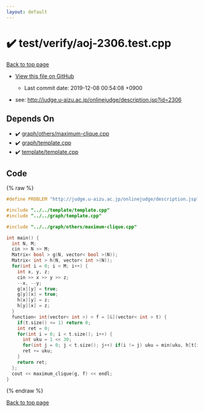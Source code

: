 ```yaml
---
layout: default
---
```


<!-- mathjax config similar to math.stackexchange -->
<script type="text/javascript" async
  src="https://cdnjs.cloudflare.com/ajax/libs/mathjax/2.7.5/MathJax.js?config=TeX-MML-AM_CHTML">
</script>
<script type="text/x-mathjax-config">
  MathJax.Hub.Config({
    TeX: { equationNumbers: { autoNumber: "AMS" }},
    tex2jax: {
      inlineMath: [ ['$','$'] ],
      processEscapes: true
    },
    "HTML-CSS": { matchFontHeight: false },
    displayAlign: "left",
    displayIndent: "2em"
  });
</script>

<script type="text/javascript" src="https://cdnjs.cloudflare.com/ajax/libs/jquery/3.4.1/jquery.min.js"></script>
<script src="https://cdn.jsdelivr.net/npm/jquery-balloon-js@1.1.2/jquery.balloon.min.js" integrity="sha256-ZEYs9VrgAeNuPvs15E39OsyOJaIkXEEt10fzxJ20+2I=" crossorigin="anonymous"></script>
<script type="text/javascript" src="../../../assets/js/copy-button.js"></script>
<link rel="stylesheet" href="../../../assets/css/copy-button.css" />


# :heavy_check_mark: test/verify/aoj-2306.test.cpp
<a href="../../../index.html">Back to top page</a>

* <a href="{{ site.github.repository_url }}/blob/master/test/verify/aoj-2306.test.cpp">View this file on GitHub</a>
    - Last commit date: 2019-12-08 00:54:08 +0900


* see: <a href="http://judge.u-aizu.ac.jp/onlinejudge/description.jsp?id=2306">http://judge.u-aizu.ac.jp/onlinejudge/description.jsp?id=2306</a>


## Depends On
* :heavy_check_mark: <a href="../../../library/graph/others/maximum-clique.cpp.html">graph/others/maximum-clique.cpp</a>
* :heavy_check_mark: <a href="../../../library/graph/template.cpp.html">graph/template.cpp</a>
* :heavy_check_mark: <a href="../../../library/template/template.cpp.html">template/template.cpp</a>


## Code
{% raw %}
```cpp
#define PROBLEM "http://judge.u-aizu.ac.jp/onlinejudge/description.jsp?id=2306"

#include "../../template/template.cpp"
#include "../../graph/template.cpp"

#include "../../graph/others/maximum-clique.cpp"

int main() {
  int N, M;
  cin >> N >> M;
  Matrix< bool > g(N, vector< bool >(N));
  Matrix< int > h(N, vector< int >(N));
  for(int i = 0; i < M; i++) {
    int x, y, z;
    cin >> x >> y >> z;
    --x, --y;
    g[x][y] = true;
    g[y][x] = true;
    h[x][y] = z;
    h[y][x] = z;
  }
  function< int(vector< int >) > f = [&](vector< int > t) {
    if(t.size() <= 1) return 0;
    int ret = 0;
    for(int i = 0; i < t.size(); i++) {
      int uku = 1 << 30;
      for(int j = 0; j < t.size(); j++) if(i != j) uku = min(uku, h[t[i]][t[j]]);
      ret += uku;
    }
    return ret;
  };
  cout << maximum_clique(g, f) << endl;
}

```
{% endraw %}

<a href="../../../index.html">Back to top page</a>

